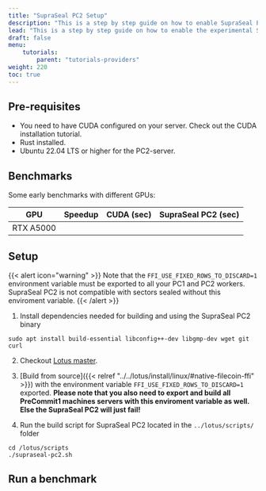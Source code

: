 ```yaml
---
title: "SupraSeal PC2 Setup"
description: "This is a step by step guide on how to enable SupraSeal PC2 features on your Lotus-Workers."
lead: "This is a step by step guide on how to enable the experimental SupraSeal C2 feature on your Lotus-Workers that is in the Lotus v1.25.0 release."
draft: false
menu:
    tutorials:
        parent: "tutorials-providers"
weight: 220
toc: true
---
```


## Pre-requisites 

- You need to have CUDA configured on your server. Check out the CUDA installation tutorial.
- Rust installed.
- Ubuntu 22.04 LTS or higher for the PC2-server.

## Benchmarks
Some early benchmarks with different GPUs:

| GPU            | Speedup | CUDA (sec) | SupraSeal PC2 (sec) |
| -------------- | ------- | ---------- | ------------------- |
| RTX A5000      |         |            |                     |

## Setup

{{< alert icon="warning" >}}
Note that the `FFI_USE_FIXED_ROWS_TO_DISCARD=1` environment variable must be exported to all your PC1 and PC2 workers. SupraSeal PC2 is not compatible with sectors sealed without this enviroment variable.
{{< /alert >}}

1. Install dependencies needed for building and using the SupraSeal PC2 binary

```shell
sudo apt install build-essential libconfig++-dev libgmp-dev wget git curl
``` 

2. Checkout [Lotus master](https://github.com/filecoin-project/lotus/releases/tag/v1.25.1-rc1).
3. [Build from source]({{< relref "../../lotus/install/linux/#native-filecoin-ffi" >}}) with the environment variable `FFI_USE_FIXED_ROWS_TO_DISCARD=1` exported. **Please note that you also need to export and build all PreCommit1 machines servers with this enviroment variable as well. Else the SupraSeal PC2 will just fail!**

4. Run the build script for SupraSeal PC2 located in the `../lotus/scripts/` folder

```
cd /lotus/scripts
./supraseal-pc2.sh
```

## Run a benchmark